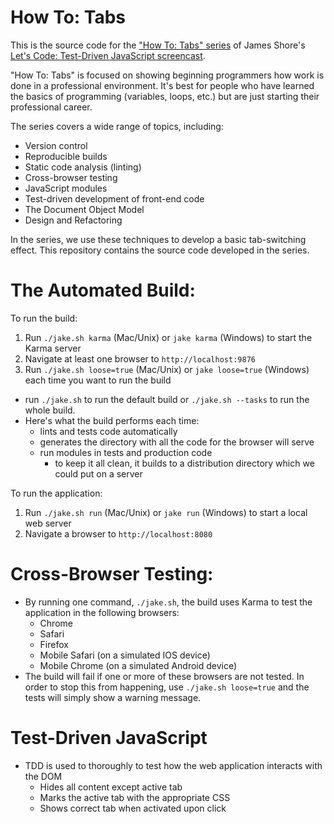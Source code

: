 How To: Tabs
============
This is the source code for the ["How To: Tabs" series](http://www.letscodejavascript.com/v3/episodes/how_to) of James Shore's [Let's Code: Test-Driven JavaScript screencast](http://www.letscodejavascript.com).

"How To: Tabs" is focused on showing beginning programmers how work is done in a professional environment. It's best for people who have learned the basics of programming (variables, loops, etc.) but are just starting their professional career.

The series covers a wide range of topics, including:

* Version control
* Reproducible builds
* Static code analysis (linting)
* Cross-browser testing
* JavaScript modules
* Test-driven development of front-end code
* The Document Object Model
* Design and Refactoring

In the series, we use these techniques to develop a basic tab-switching effect. This repository contains the source code developed in the series.

The Automated Build:
=======
To run the build:

1. Run `./jake.sh karma` (Mac/Unix) or `jake karma` (Windows) to start the Karma server 
2. Navigate at least one browser to `http://localhost:9876`
3. Run `./jake.sh loose=true` (Mac/Unix) or `jake loose=true` (Windows) each time you want to run the build

- run `./jake.sh` to run the default build or `./jake.sh --tasks` to run the whole build.
- Here's what the build performs each time:
    - lints and tests code automatically
    - generates the directory with all the code for the browser will serve
    - run modules in tests and production code
        - to keep it all clean, it builds to a distribution directory which we could put on a server 

To run the application:

1. Run `./jake.sh run` (Mac/Unix) or `jake run` (Windows) to start a local web server
2. Navigate a browser to `http://localhost:8080`

Cross-Browser Testing:
===========
- By running one command, `./jake.sh`, the build uses Karma to test the application in the following browsers:
    - Chrome
    - Safari
    - Firefox
    - Mobile Safari (on a simulated IOS device)
    - Mobile Chrome (on a simulated Android device)
- The build will fail if one or more of these browsers are not tested. In order to stop this from happening, use `./jake.sh loose=true` and the tests will simply show a warning message.
 
Test-Driven JavaScript
==============
- TDD is used to thoroughly to test how the web application interacts with the DOM 
    - Hides all content except active tab
    - Marks the active tab with the appropriate CSS
    - Shows correct tab when activated upon click